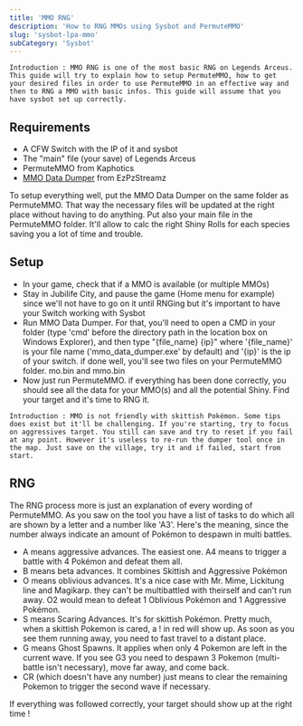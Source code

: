 ```yaml
---
title: 'MMO RNG'
description: 'How to RNG MMOs using Sysbot and PermuteMMO'
slug: 'sysbot-lpa-mmo'
subCategory: 'Sysbot'
---
```


```
Introduction : MMO RNG is one of the most basic RNG on Legends Arceus. This guide will try to explain how to setup PermuteMMO, how to get your desired files in order to use PermuteMMO in an effective way and then to RNG a MMO with basic infos. This guide will assume that you have sysbot set up correctly. 
```

## Requirements

- A CFW Switch with the IP of it and sysbot
- The "main" file (your save) of Legends Arceus
- PermuteMMO from Kaphotics
- [MMO Data Dumper](https://github.com/SteveCookTU/mmo_data_dumper/releases/tag/v0.1.0) from EzPzStreamz 

To setup everything well, put the MMO Data Dumper on the same folder as PermuteMMO. That way the necessary files will be updated at the right place without having to do anything. Put also your main file in the PermuteMMO folder. It'll allow to calc the right Shiny Rolls for each species saving you a lot of time and trouble.

## Setup

* In your game, check that if a MMO is available (or multiple MMOs)
* Stay in Jubilife City, and pause the game (Home menu for example) since we'll not have to go on it until RNGing but it's important to have your Switch working with Sysbot
* Run MMO Data Dumper. For that, you'll need to open a CMD in your folder (type 'cmd' before the directory path in the location box on Windows Explorer), and then type "{file_name} {ip}" where '{file_name}' is your file name ('mmo_data_dumper.exe' by default) and '{ip}' is the ip of your switch. if done well, you'll see two files on your PermuteMMO folder. mo.bin and mmo.bin
* Now just run PermuteMMO. if everything has been done correctly, you should see all the data for your MMO(s) and all the potential Shiny. Find your target and it's time to RNG it.

```
Introduction : MMO is not friendly with skittish Pokémon. Some tips does exist but it'll be challenging. If you're starting, try to focus on aggressives target. You still can save and try to reset if you fail at any point. However it's useless to re-run the dumper tool once in the map. Just save on the village, try it and if failed, start from start.
```

## RNG

The RNG process more is just an explanation of every wording of PermuteMMO. As you saw on the tool you have a list of tasks to do which all are shown by a letter and a number like 'A3'. Here's the meaning, since the number always indicate an amount of Pokémon to despawn in multi battles.

* A means aggressive advances. The easiest one. A4 means to trigger a battle with 4 Pokémon and defeat them all.
* B means beta advances. It combines Skittish and Aggressive Pokémon
* O means oblivious advances. It's a nice case with Mr. Mime, Lickitung line and Magikarp. they can't be multibattled with theirself and can't run away. O2 would mean to defeat 1 Oblivious Pokémon and 1 Aggressive Pokémon.
* S means Scaring Advances. It's for skittish Pokémon. Pretty much, when a skittish Pokemon is cared, a ! in red will show up. As soon as you see them running away, you need to fast travel to a distant place.
* G means Ghost Spawns. It applies when only 4 Pokemon are left in the current wave. If you see G3 you need to despawn 3 Pokemon (multi-battle isn't necessary), move far away, and come back.
* CR (which doesn't have any number) just means to clear the remaining Pokemon to trigger the second wave if necessary.

If everything was followed correctly, your target should show up at the right time !